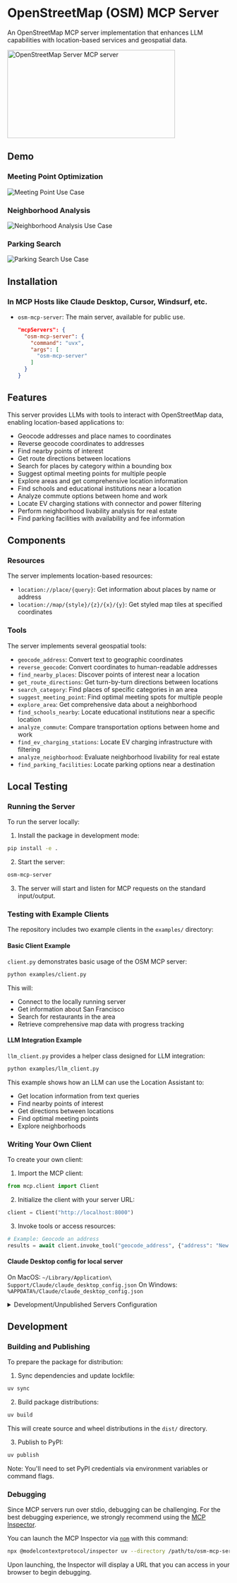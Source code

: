 # OpenStreetMap (OSM) MCP Server

An OpenStreetMap MCP server implementation that enhances LLM capabilities with location-based services and geospatial data.

<a href="https://glama.ai/mcp/servers/@jagan-shanmugam/open-streetmap-mcp">
  <img width="380" height="200" src="https://glama.ai/mcp/servers/@jagan-shanmugam/open-streetmap-mcp/badge" alt="OpenStreetMap Server MCP server" />
</a>

## Demo

### Meeting Point Optimization
![Meeting Point Use Case](demo/use-case-meeting.gif)

### Neighborhood Analysis
![Neighborhood Analysis Use Case](demo/use-case-neighborhood.gif)

### Parking Search
![Parking Search Use Case](demo/use-case-parking.gif)

## Installation

### In MCP Hosts like Claude Desktop, Cursor, Windsurf, etc.
- `osm-mcp-server`: The main server, available for public use.
  
  ```json
  "mcpServers": {
    "osm-mcp-server": {
      "command": "uvx",
      "args": [
        "osm-mcp-server"
      ]
    }
  }
  ```

## Features

This server provides LLMs with tools to interact with OpenStreetMap data, enabling location-based applications to:

- Geocode addresses and place names to coordinates
- Reverse geocode coordinates to addresses
- Find nearby points of interest
- Get route directions between locations
- Search for places by category within a bounding box
- Suggest optimal meeting points for multiple people
- Explore areas and get comprehensive location information
- Find schools and educational institutions near a location
- Analyze commute options between home and work
- Locate EV charging stations with connector and power filtering
- Perform neighborhood livability analysis for real estate
- Find parking facilities with availability and fee information

## Components

### Resources

The server implements location-based resources:
- `location://place/{query}`: Get information about places by name or address
- `location://map/{style}/{z}/{x}/{y}`: Get styled map tiles at specified coordinates

### Tools

The server implements several geospatial tools:
- `geocode_address`: Convert text to geographic coordinates
- `reverse_geocode`: Convert coordinates to human-readable addresses
- `find_nearby_places`: Discover points of interest near a location
- `get_route_directions`: Get turn-by-turn directions between locations
- `search_category`: Find places of specific categories in an area
- `suggest_meeting_point`: Find optimal meeting spots for multiple people
- `explore_area`: Get comprehensive data about a neighborhood
- `find_schools_nearby`: Locate educational institutions near a specific location
- `analyze_commute`: Compare transportation options between home and work
- `find_ev_charging_stations`: Locate EV charging infrastructure with filtering
- `analyze_neighborhood`: Evaluate neighborhood livability for real estate
- `find_parking_facilities`: Locate parking options near a destination

## Local Testing

### Running the Server

To run the server locally:

1. Install the package in development mode:

```bash
pip install -e .
```

2. Start the server:

```bash
osm-mcp-server
```

3. The server will start and listen for MCP requests on the standard input/output.

### Testing with Example Clients

The repository includes two example clients in the `examples/` directory:

#### Basic Client Example

`client.py` demonstrates basic usage of the OSM MCP server:

```bash
python examples/client.py
```

This will:
- Connect to the locally running server
- Get information about San Francisco
- Search for restaurants in the area
- Retrieve comprehensive map data with progress tracking

#### LLM Integration Example

`llm_client.py` provides a helper class designed for LLM integration:

```bash
python examples/llm_client.py
```

This example shows how an LLM can use the Location Assistant to:
- Get location information from text queries
- Find nearby points of interest
- Get directions between locations
- Find optimal meeting points
- Explore neighborhoods

### Writing Your Own Client

To create your own client:

1. Import the MCP client:
```python
from mcp.client import Client
```

2. Initialize the client with your server URL:
```python
client = Client("http://localhost:8000")
```

3. Invoke tools or access resources:
```python
# Example: Geocode an address
results = await client.invoke_tool("geocode_address", {"address": "New York City"})
```

#### Claude Desktop config for local server

On MacOS: `~/Library/Application\ Support/Claude/claude_desktop_config.json`
On Windows: `%APPDATA%/Claude/claude_desktop_config.json`

<details>
  <summary>Development/Unpublished Servers Configuration</summary>
  
  ```json
  "mcpServers": {
    "osm-mcp-server": {
      "command": "uv",
      "args": [
        "--directory",
        "/path/to/osm-mcp-server",
        "run",
        "osm-mcp-server"
      ]
    }
  }
  ```
</details>

## Development

### Building and Publishing

To prepare the package for distribution:

1. Sync dependencies and update lockfile:
```bash
uv sync
```

2. Build package distributions:
```bash
uv build
```

This will create source and wheel distributions in the `dist/` directory.

3. Publish to PyPI:
```bash
uv publish
```

Note: You'll need to set PyPI credentials via environment variables or command flags.

### Debugging

Since MCP servers run over stdio, debugging can be challenging. For the best debugging
experience, we strongly recommend using the [MCP Inspector](https://github.com/modelcontextprotocol/inspector).

You can launch the MCP Inspector via [`npm`](https://docs.npmjs.com/downloading-and-installing-node-js-and-npm) with this command:

```bash
npx @modelcontextprotocol/inspector uv --directory /path/to/osm-mcp-server run osm-mcp-server
```

Upon launching, the Inspector will display a URL that you can access in your browser to begin debugging.